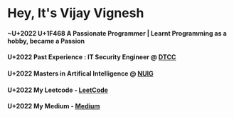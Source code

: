 # Hey, It's Vijay Vignesh

#### ~U+2022 U+1F468 A Passionate Programmer | Learnt Programming as a hobby, became a Passion
#### U+2022 Past Experience : IT Security Engineer @ [DTCC](https://www.dtcc.com/)
#### U+2022 Masters in Artifical Intelligence @ [NUIG](https://www.universityofgalway.ie/)
#### U+2022 My Leetcode - [LeetCode](https://leetcode.com/vijayvigneshgg/)
#### U+2022 My Medium - [Medium](https://medium.com/@vijayvigneshgg)

